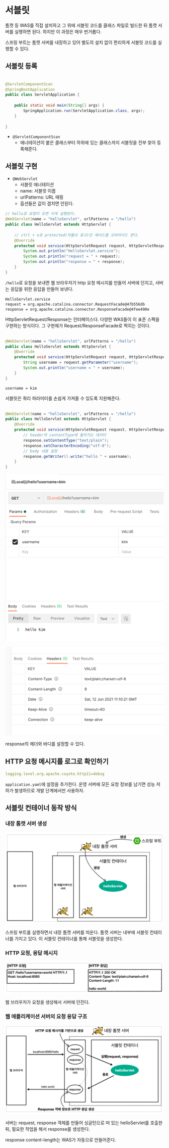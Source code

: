 # 서블릿

톰캣 등 WAS를 직접 설치하고 그 위에 서블릿 코드를 클래스 파일로 빌드한 뒤 톰캣 서버를 실행하면 된다. 하지만 이 과정은 매우 번거롭다.

스프링 부트는 톰캣 서버를 내장하고 있어 별도의 설치 없이 편리하게 서블릿 코드를 실행할 수 있다.

## 서블릿 등록

```java

@ServletComponentScan
@SpringBootApplication
public class ServletApplication {

    public static void main(String[] args) {
        SpringApplication.run(ServletApplication.class, args);
    }

}
```

- `@ServletComponentScan`
  - 애너테이션이 붙은 클래스부터 하위에 있는 클래스까지 서블릿을 전부 찾아 등록해준다.

## 서블릿 구현

- `@WebServlet`
    - 서블릿 애너테이션
    - name: 서블릿 이름
    - urlPatterns: URL 매핑
    - 옵션들은 값이 겹치면 안된다.

```java
// hello로 요청이 오면 이게 실행된다.
@WebServlet(name = "helloServlet", urlPatterns = "/hello")
public class HelloServlet extends HttpServlet {

    // ctrl + o로 protected(자물쇠 표시)인 메서드를 오버라이드 한다.
    @Override
    protected void service(HttpServletRequest request, HttpServletResponse response) throws ServletException, IOException {
        System.out.println("HelloServlet.service");
        System.out.println("request = " + request);
        System.out.println("response = " + response);
    }
}

```

`/hello`로 요청을 보내면 웹 브라우저가 http 요청 메시지를 만들어 서버에 던지고, 서버는 응답을 위한 응답을 만들어 보낸다.

```text
HelloServlet.service
request = org.apache.catalina.connector.RequestFacade@47b556db
response = org.apache.catalina.connector.ResponseFacade@4fee490e
```

HttpServletRequest/Response는 인터페이스다. 다양한 WAS들이 이 표준 스펙을 구현하는 방식이다. 그 구현체가 Request/ResponseFacade로 찍히는 것이다.

```java

@WebServlet(name = "helloServlet", urlPatterns = "/hello")
public class HelloServlet extends HttpServlet {
    @Override
    protected void service(HttpServletRequest request, HttpServletResponse response) throws ServletException, IOException {
        String username = request.getParameter("username");
        System.out.println("username = " + username);
    }
}
```

```text
username = kim
```

서블릿은 쿼리 파라미터를 손쉽게 가져올 수 있도록 지원해준다.

```java

@WebServlet(name = "helloServlet", urlPatterns = "/hello")
public class HelloServlet extends HttpServlet {
    @Override
    protected void service(HttpServletRequest request, HttpServletResponse response) throws ServletException, IOException {
        // header의 contentType에 들어가는 데이터
        response.setContentType("text/plain");
        response.setCharacterEncoding("utf-8");
        // body 내용 설정
        response.getWriter().write("hello " + username);
    }
}

```

![](../../.gitbook/assets/kimyounghan-spring-mvc/02/screenshot%202021-06-12%20오후%208.10.25.png)

![](../../.gitbook/assets/kimyounghan-spring-mvc/02/screenshot%202021-06-12%20오후%208.12.32.png)

response의 헤더와 바디를 설정할 수 있다.

## HTTP 요청 메시지를 로그로 확인하기

```yaml
logging.level.org.apache.coyote.http11=debug
```

`application.yaml`에 설정을 추가한다. 운영 서버에 모든 요청 정보를 남기면 성능 저하가 발생하므로 개발 단계에서만 사용하자.

## 서블릿 컨테이너 동작 방식
### 내장 톰캣 서버 생성

![](../../.gitbook/assets/kimyounghan-spring-mvc/02/screenshot%202021-06-12%20오후%208.17.47.png)

스프링 부트를 실행하면서 내장 톰캣 서버를 띄운다. 톰캣 서버는 내부에 서블릿 컨테이너를 가지고 있다. 이 서블릿 컨테이너를 통해 서블릿을 생성한다. 

### HTTP 요청, 응답 메시지

![](../../.gitbook/assets/kimyounghan-spring-mvc/02/screenshot%202021-06-12%20오후%208.17.54.png)

웹 브라우저가 요청을 생성해서 서버에 던진다.

### 웹 애플리케이션 서버의 요청 응답 구조

![](../../.gitbook/assets/kimyounghan-spring-mvc/02/screenshot%202021-06-12%20오후%208.18.00.png)

서버는 request, response 객체를 만들어 싱글턴으로 떠 있는 helloServlet를 호출한 뒤, 필요한 작업을 해서 response를 생성한다.

response content-length는 WAS가 자동으로 만들어준다.